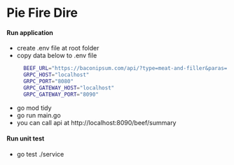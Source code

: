 # Pie Fire Dire

#### Run application
- create .env file at root folder
- copy data below to .env file
  ```sh
    BEEF_URL="https://baconipsum.com/api/?type=meat-and-filler&paras=99&format=text"
    GRPC_HOST="localhost"
    GRPC_PORT="8080"
    GRPC_GATEWAY_HOST="localhost"
    GRPC_GATEWAY_PORT="8090"
  ```
- go mod tidy
- go run main.go
- you can call api at http://localhost:8090/beef/summary

#### Run unit test
- go test ./service